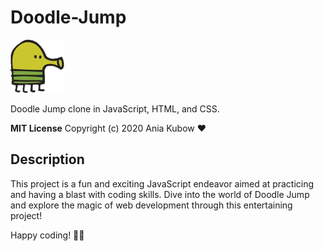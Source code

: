 # Doodle-Jump

![Doodle-Jump](doodler-guy.png)

Doodle Jump clone in JavaScript, HTML, and CSS.

**MIT License**
Copyright (c) 2020 Ania Kubow &#10084;

## Description

This project is a fun and exciting JavaScript endeavor aimed at practicing and having a blast with coding skills. Dive into the world of Doodle Jump and explore the magic of web development through this entertaining project!

Happy coding! 🚀✨
